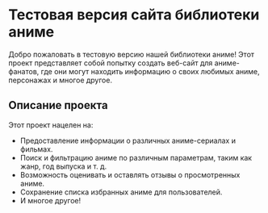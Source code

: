 # Тестовая версия сайта библиотеки аниме

Добро пожаловать в тестовую версию нашей библиотеки аниме! Этот проект представляет собой попытку создать веб-сайт для аниме-фанатов, где они могут находить информацию о своих любимых аниме, персонажах и многое другое.

## Описание проекта

Этот проект нацелен на:
- Предоставление информации о различных аниме-сериалах и фильмах.
- Поиск и фильтрацию аниме по различным параметрам, таким как жанр, год выпуска и т. д.
- Возможность оценивать и оставлять отзывы о просмотренных аниме.
- Сохранение списка избранных аниме для пользователей.
- И многое другое!
